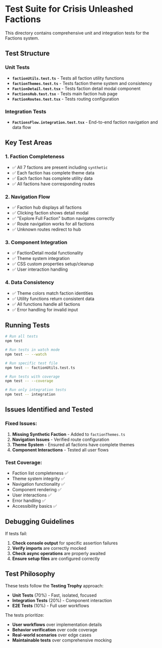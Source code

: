 # Test Suite for Crisis Unleashed Factions

This directory contains comprehensive unit and integration tests for the Factions system.

## Test Structure

### Unit Tests
- **`factionUtils.test.ts`** - Tests all faction utility functions
- **`factionThemes.test.ts`** - Tests faction theme system and consistency
- **`FactionDetail.test.tsx`** - Tests faction detail modal component
- **`FactionsHub.test.tsx`** - Tests main faction hub page
- **`FactionRoutes.test.tsx`** - Tests routing configuration

### Integration Tests
- **`FactionsFlow.integration.test.tsx`** - End-to-end faction navigation and data flow

## Key Test Areas

### 1. Faction Completeness
- ✅ All 7 factions are present including `synthetic`
- ✅ Each faction has complete theme data
- ✅ Each faction has complete utility data
- ✅ All factions have corresponding routes

### 2. Navigation Flow
- ✅ Faction hub displays all factions
- ✅ Clicking faction shows detail modal
- ✅ "Explore Full Faction" button navigates correctly
- ✅ Route navigation works for all factions
- ✅ Unknown routes redirect to hub

### 3. Component Integration
- ✅ FactionDetail modal functionality
- ✅ Theme system integration
- ✅ CSS custom properties setup/cleanup
- ✅ User interaction handling

### 4. Data Consistency
- ✅ Theme colors match faction identities
- ✅ Utility functions return consistent data
- ✅ All functions handle all factions
- ✅ Error handling for invalid input

## Running Tests

```bash
# Run all tests
npm test

# Run tests in watch mode
npm test -- --watch

# Run specific test file
npm test -- factionUtils.test.ts

# Run tests with coverage
npm test -- --coverage

# Run only integration tests
npm test -- integration
```

## Issues Identified and Tested

### Fixed Issues:
1. **Missing Synthetic Faction** - Added to `factionThemes.ts`
2. **Navigation Issues** - Verified route configuration
3. **Theme System** - Ensured all factions have complete themes
4. **Component Interactions** - Tested all user flows

### Test Coverage:
- Faction list completeness ✅
- Theme system integrity ✅  
- Navigation functionality ✅
- Component rendering ✅
- User interactions ✅
- Error handling ✅
- Accessibility basics ✅

## Debugging Guidelines

If tests fail:

1. **Check console output** for specific assertion failures
2. **Verify imports** are correctly mocked
3. **Check async operations** are properly awaited
4. **Ensure setup files** are configured correctly

## Test Philosophy

These tests follow the **Testing Trophy** approach:
- **Unit Tests** (70%) - Fast, isolated, focused
- **Integration Tests** (20%) - Component interaction
- **E2E Tests** (10%) - Full user workflows

The tests prioritize:
- **User workflows** over implementation details
- **Behavior verification** over code coverage
- **Real-world scenarios** over edge cases
- **Maintainable tests** over comprehensive mocking